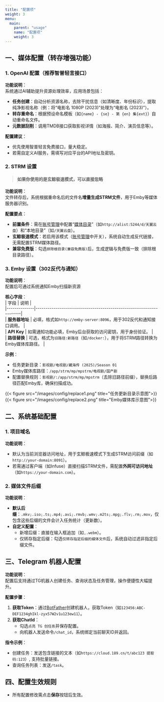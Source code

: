 ```yaml
---
title: "配置项"
weight: 3
menu:
  main:
    parent: "usage"
    name: "配置项"
    weight: 3
---
```



## 一、媒体配置（转存增强功能）
### 1. OpenAI 配置（推荐智普轻言接口）
**功能说明**：  
系统通过AI辅助提升资源处理效率，应用场景包括：  
- **任务创建**：自动分析资源名称，去除干扰信息（如清晰度、年份标识），提取纯净影视名称（例：将“电影名 1080P (2023)”处理为“电影名 (2023)”）。  
- **转存重命名**：根据预设命名模板（如`{name} - {se} - 第 {en} 集{ext}`）自动重命名文件。  
- **元数据刮削**：调用TMDB接口获取影视详情（如海报、简介、演员信息等）。  

**配置建议**：  
- 优先使用智普轻言免费接口，量大稳定。  
- 若需自定义AI服务，需填写对应平台的API地址及密钥。  

### 2. STRM 设置  

> #### 如果你使用的是玄鲸极速模式，可以直接忽略

**功能说明**：  
文件转存后，系统根据重命名后的文件名**增量生成STRM文件**，用于Emby等媒体服务器识别。  

**配置要点**：  
- **前置条件**：需在[账号管理](http://localhost:1313/usage/account)中配置“[媒体目录](http://localhost:1313/usage/account)”（如`http://alist:5244/d/天翼云盘`）和“本地目录”（如`/天翼云盘`）。  
- **玄鲸极速模式**：若启用该模式（[账号管理](http://localhost:1313/usage/account)中开关），系统自动生成反代链接，无需配置STRM媒体路径。  
- **兼容免费版**：勾选`排除根目录(兼容免费版)`后，生成逻辑与免费版一致（排除根目录路径）。  

### 3. Emby 设置（302反代与通知）  
**功能说明**：  
配置后可通过系统通知Emby扫描新资源

**核心字段**：  
| 字段         | 说明                                                                 |  
|--------------|----------------------------------------------------------------------|  
| **服务器地址** | 必填，格式如`http://emby-server:8096`，用于302反代和通知接口调用。       |  
| **API Key**    | 如需通知功能必填，Emby后台获取的访问密钥，用于身份验证。                          |  
| **路径替换**   | 可选，格式为`旧路径:新路径`（如`/docker:`），用于将STRM路径转换为Emby媒体库路径。 |  

**示例**：  
- 任务更新目录：`影视剧/电视剧/藏海传 (2025)/Season 01`  
- Emby媒体库路径：`/app/strm/mp/mpstrm/电视剧/国产剧`  
- 配置替换规则：`影视剧/:/app/strm/mp/mpstrm`（去除旧路径前缀），替换后路径匹配Emby库，确保扫描成功。  


<div style="width: 100%;margin:0 auto;display: flex;">
{{< figure src="/images/config/replace1.png" title="任务更新目录示意图">}}
{{< figure src="/images/config/replace2.png" title="Emby媒体库示意图">}}
</div>


## 二、系统基础配置  
### 1. 项目域名  
**功能说明**：  
- 默认为当前浏览器访问地址，用于玄鲸极速模式下生成STRM访问前缀（如`http://your-domain:8091`）。  
- 若需通过客户端（如Infuse）直接扫描STRM文件，需配置**外网可访问地址**（如`https://your-domain.com`）。  

### 2. 媒体文件后缀  
**功能说明**：  
- **默认后缀**：`.mkv;.iso;.ts;.mp4;.avi;.rmvb;.wmv;.m2ts;.mpg;.flv;.rm;.mov`，仅包含这些后缀的文件会计入任务统计（更新数）。  
- **自定义配置**：  
  - 新增后缀：直接在输入框追加（如`,.webm`）。  
  - 仅转存指定后缀：勾选`仅转存指定后缀的媒体文件`后，系统自动过滤非指定后缀文件。  


## 三、Telegram 机器人配置  
**功能说明**：  
配置后支持通过TG机器人创建任务、查询状态及任务管理，操作便捷性大幅提升。  

**配置步骤**：  
1. **获取Token**：通过[BotFather](https://t.me/BotFather)创建机器人，获取Token（如`123456:ABC-DEF1234ghIkl-zyx57W2v1u123ew11`）。  
2. **获取ChatId**：  
   - 勾选`点亮 TG 创任务`并保存配置。  
   - 向机器人发送命令`/chat_id`，系统绑定当前聊天ID并返回。  

**指令示例**：  
- 创建任务：发送包含链接的文本（如`https://cloud.189.cn/t/abc123 提取码:123`）, 支持批量链接。  
- 查询任务列表：发送`/task`。  


## 四、配置生效规则  
- 所有配置修改需点击**保存**按钮后生效。  